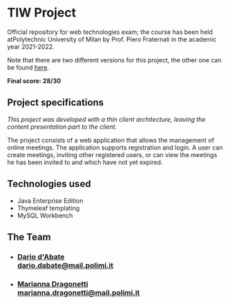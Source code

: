 # TIW Project
<p>Official repository for web technologies exam; the course has been held atPolytechnic University of Milan by Prof. Piero Fraternali in the academic year 2021-2022.</p>
<p>Note that there are two different versions for this project, the other one can be found <a href="https://github.com/DariodAbate/TIW-Project-RIA-2022">here</a>.</p>
<b>Final score: 28/30 </b>

## Project specifications
<p><em>This project was developed with a thin client architecture, leaving the content presentation part to the client.</em></p>

<p>The project consists of a web application that allows the management of online meetings. The application supports registration and login. A user can create meetings, inviting other registered users, or can view the meetings he has been invited to and which have not yet expired.</p>

## Technologies used

- Java Enterprise Edition
- Thymeleaf templating
- MySQL Workbench

## The Team

- ### [Dario d'Abate](https://github.com/DariodAbate)<br/>dario.dabate@mail.polimi.it
- ### [Marianna Dragonetti](https://github.com/Mariannadragonetti)<br/>marianna.dragonetti@mail.polimi.it


